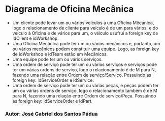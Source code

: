 # Diagrama de Oficina Mecânica

- Um cliente pode levar um ou vários veículos a uma Oficina Mêcanica, logo o relacionamento de cliente para veículo é de um para vários, e do veículo à Oficina é de vários para um, o véiculo usufrui a foreign key de IdClient e idWorkshop.
- Uma Oficina Mecânica pode ter um ou vários mecânicos e, portanto, um ou vários mecânicos podem constituir uma equipe. Logo, as foreign key de idWorkshop e idTeam estão em Mecânicos.
- Uma equipe pode ter um ou vários serviços.
- Uma ordem de serviço pode ter um ou vários serviços e serviços pode ter um várias ordens de serviço, logo o relacionamento é de M para N, fazendo uma relação entre Ordem de serviço/Serviço. Possuindo as foreign key: IdServiceOrder e idService.
- Uma ordem de serviço pode ter um ou várias peças, e peças podem ter um ou várias ordens de serviço, logo o relacionamento também é de M para N, fazendo uma relação entre Ordem de serviço/Peça. Possuindo as foreign key: idServiceOrder e idPart.

### Autor: José Gabriel dos Santos Pádua
